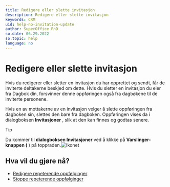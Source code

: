 ```yaml
---
title: Redigere eller slette invitasjon
description: Redigere eller slette invitasjon
keywords: CRM
uid: help-no-invitation-update
author: SuperOffice RnD
so.date: 06.29.2022
so.topic: help
language: no
---
```


# Redigere eller slette invitasjon

Hvis du redigerer eller sletter en invitasjon du har opprettet og sendt, får de inviterte deltakerne beskjed om dette. Hvis du sletter en invitasjon du eier fra Dagbok din, forsvinner denne oppføringen også fra dagbøkene til de inviterte personene.

Hvis en av mottakerne av en invitasjon velger å slette oppføringen fra dagboken sin, slettes den bare fra dagboken. Oppføringen vises da i  dialogboksen **Invitasjoner** , slik at den kan finnes og godtas senere.

> [!TIP]
> Du kommer til **dialogboksen Invitasjoner** ved  å klikke  på **Varslinger-knappen (** ) på toppraden.![Ikonet][img1]

## Hva vil du gjøre nå?

* [Redigere repeterende oppfølginger][1]
* [Stoppe repeterende oppfølginger][2]

<!-- Referenced links -->
[1]: ../recurrence/edit.md
[2]: ../recurrence/stop.md

<!-- Referenced images -->
[img1]: ../../../../media/icons/notice-small.png
